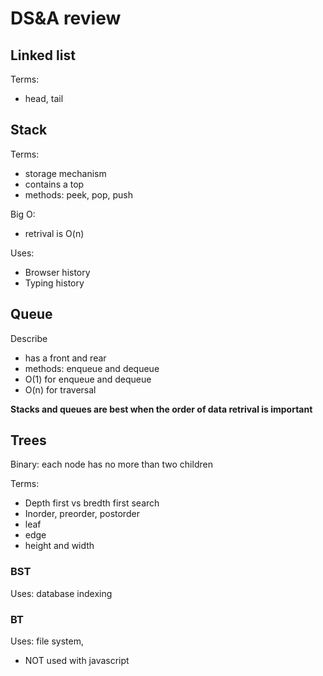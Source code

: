 # DS&A review

## Linked list

Terms:

- head, tail

## Stack

Terms:

- storage mechanism
- contains a top
- methods: peek, pop, push

Big O:

- retrival is O(n)

Uses:

- Browser history
- Typing history

## Queue

Describe

- has a front and rear
- methods: enqueue and dequeue
- O(1) for enqueue and dequeue
- O(n) for traversal

**Stacks and queues are best when the order of data retrival is important**

## Trees

Binary: each node has no more than two children

Terms:

- Depth first vs bredth first search
- Inorder, preorder, postorder
- leaf
- edge
- height and width

### BST

Uses: database indexing

### BT

Uses: file system,

- NOT used with javascript

